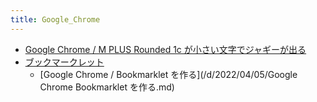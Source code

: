 ```yaml
---
title: Google_Chrome
---
```



- [Google Chrome / M PLUS Rounded 1c が小さい文字でジャギーが出る](/d/2022/01/07/Google_Chrome_フォント_M_PLUS_Rounded_1c_が小さい文字でジャギーが出る.md)
- [ブックマークレット](/n/n/PGM/Google_Chrome/ブックマークレット/index.md)
    - [Google Chrome / Bookmarklet を作る](/d/2022/04/05/Google Chrome Bookmarklet を作る.md)




